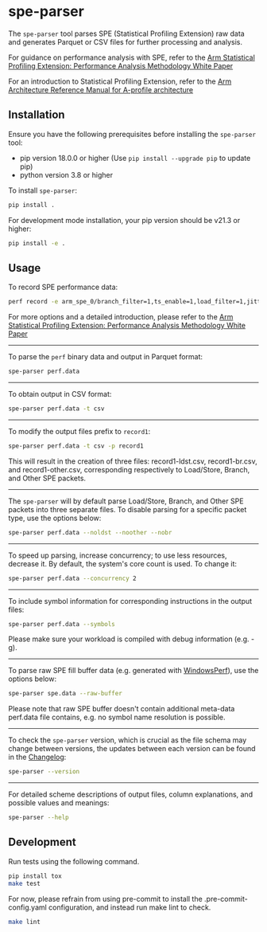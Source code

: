 # spe-parser

The `spe-parser` tool parses SPE (Statistical Profiling Extension) raw data and generates Parquet or CSV files for further processing and analysis.

For guidance on performance analysis with SPE, refer to the [Arm Statistical Profiling Extension: Performance Analysis Methodology White Paper](https://developer.arm.com/documentation/109429/latest/)

For an introduction to Statistical Profiling Extension, refer to the [Arm Architecture Reference Manual for A-profile architecture](https://developer.arm.com/documentation/ddi0487/latest/)

## Installation

Ensure you have the following prerequisites before installing the `spe-parser` tool:

- pip version 18.0.0 or higher (Use `pip install --upgrade pip` to update pip)
- python version 3.8 or higher

To install `spe-parser`:

```bash
pip install .
```

For development mode installation, your pip version should be v21.3 or higher:

```bash
pip install -e .
```

## Usage

To record SPE performance data:

```bash
perf record -e arm_spe_0/branch_filter=1,ts_enable=1,load_filter=1,jitter=1,store_filter=1,min_latency=0/ -- test_program
```

For more options and a detailed introduction, please refer to the  [Arm Statistical Profiling Extension: Performance Analysis Methodology White Paper](https://developer.arm.com/documentation/109429/latest/)

---
To parse the `perf` binary data and output in Parquet format:

```bash
spe-parser perf.data
```

---

To obtain output in CSV format:

```bash
spe-parser perf.data -t csv
```

---

To modify the output files prefix to `record1`:

```bash
spe-parser perf.data -t csv -p record1
```

This will result in the creation of three files: record1-ldst.csv, record1-br.csv, and record1-other.csv, corresponding respectively to Load/Store, Branch, and Other SPE packets.

---

The `spe-parser` will by default parse Load/Store, Branch, and Other SPE packets into three separate files. To disable parsing for a specific packet type, use the options below:

```bash
spe-parser perf.data --noldst --noother --nobr
```

---

To speed up parsing, increase concurrency; to use less resources, decrease it. By default, the system's core count is used. To change it:

```bash
spe-parser perf.data --concurrency 2
```

---

To include symbol information for corresponding instructions in the output files:

```bash
spe-parser perf.data --symbols
```

Please make sure your workload is compiled with debug information (e.g. -g).

---

To parse raw SPE fill buffer data (e.g. generated with [WindowsPerf](https://gitlab.com/Linaro/WindowsPerf/windowsperf)), use the options below:

```bash
spe-parser spe.data --raw-buffer
```

Please note that raw SPE buffer doesn't contain additional meta-data perf.data file contains, e.g. no symbol name resolution is possible.

---

To check the `spe-parser` version, which is crucial as the file schema may change between versions, the updates between each version can be found in the [Changelog](CHANGELOG.md):

```bash
spe-parser --version
```

---

For detailed scheme descriptions of output files, column explanations, and possible values and meanings:

```bash
spe-parser --help
```

## Development

Run tests using the following command.

```bash
pip install tox
make test
```

For now, please refrain from using pre-commit to install the .pre-commit-config.yaml configuration, and instead run make lint to check.

```bash
make lint
```
